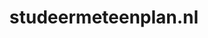 ---
layout: post
title: "studeermeteenplan.nl"
internal_url: "/dutchgov/studeermeteenplan.nl.html"
subdomains_count: 2
all_subdomains_count: 22
urls_count: 2
ssl_rank: 0
http_rank: 75
url_link: /data/studeermeteenplan.nl/urls.txt
all_subdomains_link: /data/studeermeteenplan.nl/all_subdomains.txt
subdomains_link: /data/studeermeteenplan.nl/subdomains.txt
categories: dutchgov
---